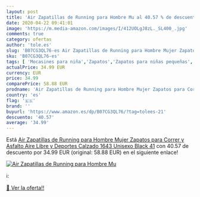 ```yaml
---
layout: post
title: 'Air Zapatillas de Running para Hombre Mu al 40.57 % de descuento'
date: 2020-04-22 09:41:01
image: 'https://m.media-amazon.com/images/I/412UOLgJ8zL._SL400_.jpg'
comments: true
category: ofertas
author: 'tole.es'
slug: 'B07CG3QL76-es Air Zapatillas de Running para Hombre Mujer Zapatos para...'
sku: 'B07CG3QL76-es'
tags: [ 'Mocasines para niña','Zapatos','Zapatos para niñas pequeñas','Zapatos y complementos','zapatos', ]
actualPrice: 34.99 EUR
currency: EUR
price: 34.99
comparePrice: 58.88 EUR
prodname: 'Air Zapatillas de Running para Hombre Mujer Zapatos para Correr y Asfalto Aire Libre y Deportes Calzado 1643 Unisexo Black 41'
country: 'es'
flag: '🇪🇸'
brand: ''
buyurl: 'https://www.amazon.es/dp/B07CG3QL76/?tag=tolees-21'
descuento: '40.57'
average: '34.99'
---
```


Está [Air Zapatillas de Running para Hombre Mujer Zapatos para Correr y Asfalto Aire Libre y Deportes Calzado 1643 Unisexo Black 41](https://www.amazon.es/dp/B07CG3QL76/?tag=tolees-21) con 40.57 de descuento por 34.99 EUR (original: 58.88 EUR) en el siguiente enlace!

[![Air Zapatillas de Running para Hombre Mu](https://m.media-amazon.com/images/I/412UOLgJ8zL._SL400_.jpg)](https://www.amazon.es/dp/B07CG3QL76/?tag=tolees-21)

ℹ️:


[🛒 Ver la oferta!!](https://www.amazon.es/dp/B07CG3QL76/?tag=tolees-21)
